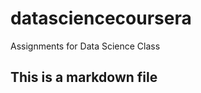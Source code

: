 datasciencecoursera
===================

Assignments for Data Science Class
## This is a markdown file
